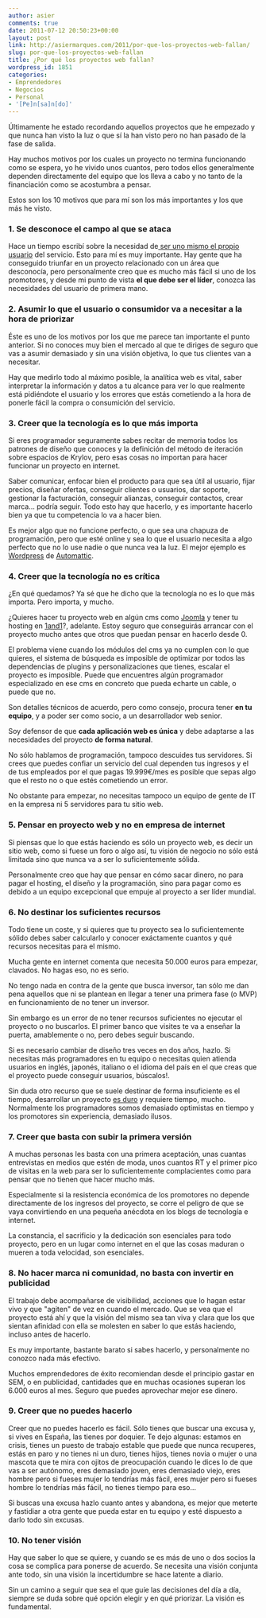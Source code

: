 ```yaml
---
author: asier
comments: true
date: 2011-07-12 20:50:23+00:00
layout: post
link: http://asiermarques.com/2011/por-que-los-proyectos-web-fallan/
slug: por-que-los-proyectos-web-fallan
title: ¿Por qué los proyectos web fallan?
wordpress_id: 1851
categories:
- Emprendedores
- Negocios
- Personal
- '[Pe]n[sa]n[do]'
---
```


Últimamente he estado recordando aquellos proyectos que he empezado y que nunca han visto la luz o que sí la han visto pero no han pasado de la fase de salida.

Hay muchos motivos por los cuales un proyecto no termina funcionando como se espera, yo he vivido unos cuantos, pero todos ellos generalmente dependen directamente del equipo que los lleva a cabo y no tanto de la financiación como se acostumbra a pensar.

Estos son los 10 motivos que para mí son los más importantes y los que más he visto.


### 1. Se desconoce el campo al que se ataca


Hace un tiempo escribí sobre la necesidad de[ ser uno mismo el propio usuario](http://asiermarques.com/2009/12/08/tu-tu-propio-usuario/) del servicio. Esto para mí es muy importante. Hay gente que ha conseguido triunfar en un proyecto relacionado con un área que desconocía, pero personalmente creo que es mucho más fácil si uno de los promotores, y desde mi punto de vista **el que debe ser el líder**, conozca las necesidades del usuario de primera mano.


### 2. Asumir lo que el usuario o consumidor va a necesitar a la hora de priorizar


Éste es uno de los motivos por los que me parece tan importante el punto anterior. Si no conoces muy bien el mercado al que te diriges de seguro que vas a asumir demasiado y sin una visión objetiva, lo que tus clientes van a necesitar.

Hay que medirlo todo al máximo posible, la analítica web es vital, saber interpretar la información y datos a tu alcance para ver lo que realmente está pidiéndote el usuario y los errores que estás cometiendo a la hora de ponerle fácil la compra o consumición del servicio.


### 3. Creer que la tecnología es lo que más importa


Si eres programador seguramente sabes recitar de memoria todos los patrones de diseño que conoces y la definición del método de iteración sobre espacios de Krylov, pero esas cosas no importan para hacer funcionar un proyecto en internet.

Saber comunicar, enfocar bien el producto para que sea útil al usuario, fijar precios, diseñar ofertas, conseguir clientes o usuarios, dar soporte, gestionar la facturación, conseguir alianzas, conseguir contactos, crear marca... podría seguir. Todo esto hay que hacerlo, y es importante hacerlo bien ya que tu competencia lo va a hacer bien.

Es mejor algo que no funcione perfecto, o que sea una chapuza de programación, pero que esté online y sea lo que el usuario necesita a algo perfecto que no lo use nadie o que nunca vea la luz. El mejor ejemplo es [Wordpress](http://wordpress.com) de [Automattic](http://automattic.com/).


### 4. Creer que la tecnología no es crítica


¿En qué quedamos? Ya sé que he dicho que la tecnología no es lo que más importa. Pero importa, y mucho.

¿Quieres hacer tu proyecto web en algún cms como [Joomla](http://joomla.org) y tener tu hosting en [1and1](http://1and1.com)?, adelante. Estoy seguro que conseguirás arrancar con el proyecto mucho antes que otros que puedan pensar en hacerlo desde 0.

El problema viene cuando los módulos del cms ya no cumplen con lo que quieres, el sistema de búsqueda es imposible de optimizar por todos las dependencias de plugins y personalizaciones que tienes, escalar el proyecto es imposible. Puede que encuentres algún programador especializado en ese cms en concreto que pueda echarte un cable, o puede que no.

Son detalles técnicos de acuerdo, pero como consejo, procura tener **en tu equipo**, y a poder ser como socio, a un desarrollador web senior.

Soy defensor de que **cada aplicación web es única** y debe adaptarse a las necesidades del proyecto **de forma natural**.

No sólo hablamos de programación, tampoco descuides tus servidores. Si crees que puedes confiar un servicio del cual dependen tus ingresos y el de tus empleados por el que pagas 19.999€/mes es posible que sepas algo que el resto no o que estés cometiendo un error.

No obstante para empezar, no necesitas tampoco un equipo de gente de IT en la empresa ni 5 servidores para tu sitio web.


### 5. Pensar en proyecto web y no en empresa de internet


Si piensas que lo que estás haciendo es sólo un proyecto web, es decir un sitio web, como si fuese un foro o algo así, tu visión de negocio no sólo está limitada sino que nunca va a ser lo suficientemente sólida.

Personalmente creo que hay que pensar en cómo sacar dinero, no para pagar el hosting, el diseño y la programación, sino para pagar como es debido a un equipo excepcional que empuje al proyecto a ser líder mundial.


### 6. No destinar los suficientes recursos


Todo tiene un coste, y si quieres que tu proyecto sea lo suficientemente sólido debes saber calcularlo y conocer exáctamente cuantos y qué recursos necesitas para el mismo.

Mucha gente en internet comenta que necesita 50.000 euros para empezar, clavados. No hagas eso, no es serio.

No tengo nada en contra de la gente que busca inversor, tan sólo me dan pena aquellos que ni se plantean en llegar a tener una primera fase (o MVP) en funcionamiento de no tener un inversor.

Sin embargo es un error de no tener recursos suficientes no ejecutar el proyecto o no buscarlos. El primer banco que visites te va a enseñar la puerta, amablemente o no, pero debes seguir buscando.

Si es necesario cambiar de diseño tres veces en dos años, hazlo. Si necesitas más programadores en tu equipo o necesitas quien atienda usuarios en inglés, japonés, italiano o el idioma del país en el que creas que el proyecto puede conseguir usuarios, búscalos!.

Sin duda otro recurso que se suele destinar de forma insuficiente es el tiempo, desarrollar un proyecto [es duro](http://www.hollance.com/2011/05/developing-software-is-expensive-because-it-is-hard/) y requiere tiempo, mucho. Normalmente los programadores somos demasiado optimistas en tiempo y los promotores sin experiencia, demasiado ilusos.


### 7. Creer que basta con subir la primera versión


A muchas personas les basta con una primera aceptación, unas cuantas entrevistas en medios que estén de moda, unos cuantos RT y el primer pico de visitas en la web para ser lo suficientemente complacientes como para pensar que no tienen que hacer mucho más.

Especialmente si la resistencia económica de los promotores no depende directamente de los ingresos del proyecto, se corre el peligro de que se vaya convirtiendo en una pequeña anécdota en los blogs de tecnología e internet.

La constancia, el sacrificio y la dedicación son esenciales para todo proyecto, pero en un lugar como internet en el que las cosas maduran o mueren a toda velocidad, son esenciales.


### 8. No hacer marca ni comunidad, no basta con invertir en publicidad


El trabajo debe acompañarse de visibilidad, acciones que lo hagan estar vivo y que "agiten" de vez en cuando el mercado. Que se vea que el proyecto está ahí y que la visión del mismo sea tan viva y clara que los que sientan afinidad con ella se molesten en saber lo que estás haciendo, incluso antes de hacerlo.

Es muy importante, bastante barato si sabes hacerlo, y personalmente no conozco nada más efectivo.

Muchos emprendedores de éxito recomiendan desde el principio gastar en SEM, o en publicidad, cantidades que en muchas ocasiones superan los 6.000 euros al mes. Seguro que puedes aprovechar mejor ese dinero.


### 9. Creer que no puedes hacerlo


Creer que no puedes hacerlo es fácil. Sólo tienes que buscar una excusa y, si vives en España, las tienes por doquier. Te dejo algunas: estamos en crisis, tienes un puesto de trabajo estable que puede que nunca recuperes, estás en paro y no tienes ni un duro, tienes hijos, tienes novia o mujer o una mascota que te mira con ojitos de preocupación cuando le dices lo de que vas a ser autónomo, eres demasiado joven, eres demasiado viejo, eres hombre pero si fueses mujer lo tendrías más fácil, eres mujer pero si fueses hombre lo tendrías más fácil, no tienes tiempo para eso...

Si buscas una excusa hazlo cuanto antes y abandona, es mejor que meterte y fastidiar a otra gente que pueda estar en tu equipo y esté dispuesto a darlo todo sin excusas.


### 10. No tener visión


Hay que saber lo que se quiere, y cuando se es más de uno o dos socios la cosa se complica para ponerse de acuerdo. Se necesita una visión conjunta ante todo, sin una visión la incertidumbre se hace latente a diario.

Sin un camino a seguir que sea el que guíe las decisiones del día a día, siempre se duda sobre qué opción elegir y en qué priorizar. La visión es fundamental.
